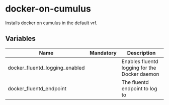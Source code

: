 # docker-on-cumulus

Installs docker on cumulus in the default vrf.

## Variables

| Name                           | Mandatory | Description                                   |
| ------------------------------ | --------- | --------------------------------------------- |
| docker_fluentd_logging_enabled |           | Enables fluentd logging for the Docker daemon |
| docker_fluentd_endpoint        |           | The fluentd endpoint to log to                |
